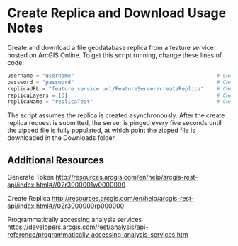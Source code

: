 # Create Replica and Download Usage Notes
Create and download a file geodatabase replica from a feature service hosted on ArcGIS Online. To get this script running, change these lines of code:
```python
username = "username"                                             # CHANGE
password = "password"                                             # CHANGE
replicaURL = "feature service url/FeatureServer/createReplica"    # CHANGE
replicaLayers = [0]                                               # CHANGE
replicaName = "replicaTest"                                       # CHANGE
```
The script assumes the replica is created asynchronously. After the create replica request is submitted, the server is pinged every five seconds until the zipped file is fully populated, at which point the zipped file is downloaded in the Downloads folder.
## Additional Resources

Generate Token
http://resources.arcgis.com/en/help/arcgis-rest-api/index.html#//02r3000001w0000000

Create Replica
http://resources.arcgis.com/en/help/arcgis-rest-api/index.html#//02r3000000rp000000

Programmatically accessing analysis services
https://developers.arcgis.com/rest/analysis/api-reference/programmatically-accessing-analysis-services.htm



 
